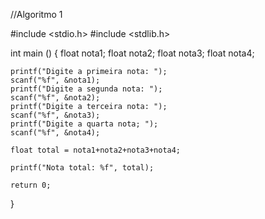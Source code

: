 //Algoritmo 1

#include <stdio.h>
#include <stdlib.h>

int main () {
	float nota1;
	float nota2;
	float nota3;
	float nota4;
	
	printf("Digite a primeira nota: ");
	scanf("%f", &nota1);
	printf("Digite a segunda nota: ");
	scanf("%f", &nota2);
	printf("Digite a terceira nota: ");
	scanf("%f", &nota3);
	printf("Digite a quarta nota; ");
	scanf("%f", &nota4);
	
	float total = nota1+nota2+nota3+nota4;
	
	printf("Nota total: %f", total);
	
	return 0;
}
